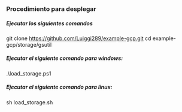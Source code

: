 ### Procedimiento para desplegar 

##### Ejecutar los siguientes comandos 

git clone https://github.com/Luiggi289/example-gcp.git 
cd example-gcp/storage/gsutil

##### Ejecutar el siguiente comando para windows:

.\load_storage.ps1

##### Ejecutar el siguiente comando para linux:

sh load_storage.sh